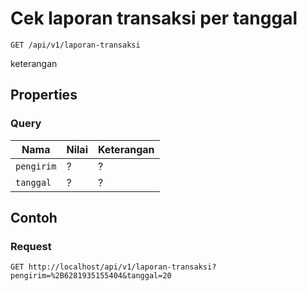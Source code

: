 # Cek laporan transaksi per tanggal
```http
GET /api/v1/laporan-transaksi
```
keterangan
## Properties
### Query
Nama  | Nilai | Keterangan
--- | --- | ---
<code>pengirim</code> | ? | ?
<code>tanggal</code> | ? | ?

## Contoh

### Request
```http
GET http://localhost/api/v1/laporan-transaksi?pengirim=%2B6281935155404&tanggal=20
```
